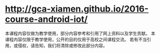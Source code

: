 # http://gca-xiamen.github.io/2016-course-android-iot/
本课程内容仅做为教学使用，部分内容参考和引用了网上资料以及学生贡献。
本课程内容仅限于教学使用，公开的目的仅用于高校之间课程交流。
若有不当引用，或侵权，请告知，我们将清除或修改此部分内容。
